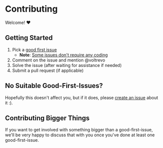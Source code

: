 # Contributing

Welcome! ❤️

## Getting Started

1. Pick a
   [good first issue](https://github.com/voltrevo/ValueScript/issues?q=is%3Aissue+is%3Aopen+label%3A%22good+first+issue%22)
   - **Note**:
     [Some issues don't require any coding](https://github.com/voltrevo/ValueScript/issues?q=is%3Aissue+is%3Aopen+label%3A%22good+first+issue%22+label%3A%22no+coding%22)
2. Comment on the issue and mention @voltrevo
3. Solve the issue (after waiting for assistance if needed)
4. Submit a pull request (if applicable)

## No Suitable Good-First-Issues?

Hopefully this doesn't affect you, but if it does, please
[create an issue](https://github.com/voltrevo/ValueScript/issues/new?title=Good%20first%20issue%28s%29%20wanted&body=%28Please%20tell%20us%20a%20bit%20about%20yourself%20and%20what%20interests%20you%20about%20ValueScript.%29)
about it :).

## Contributing Bigger Things

If you want to get involved with something bigger than a good-first-issue, we'll
be very happy to discuss that with you once you've done at least one
good-first-issue.
